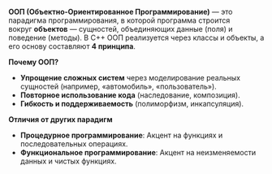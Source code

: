 **ООП (Объектно-Ориентированное Программирование)** — это парадигма программирования, в которой программа строится вокруг **объектов** — сущностей, объединяющих данные (поля) и поведение (методы). В C++ ООП реализуется через классы и объекты, а его основу составляют **4 принципа**.

**Почему ООП?**
- **Упрощение сложных систем** через моделирование реальных сущностей (например, «автомобиль», «пользователь»).
- **Повторное использование кода** (наследование, композиция).
- **Гибкость и поддерживаемость** (полиморфизм, инкапсуляция).

**Отличия от других парадигм**
- **Процедурное программирование**: Акцент на функциях и последовательных операциях.
- **Функциональное программирование**: Акцент на неизменяемости данных и чистых функциях.